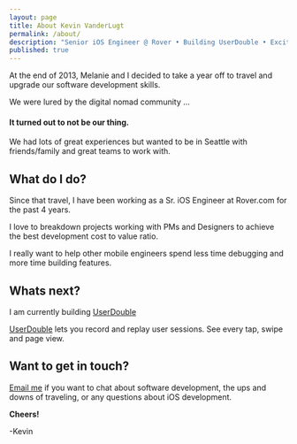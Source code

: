 ```yaml
---
layout: page
title: About Kevin VanderLugt
permalink: /about/
description: "Senior iOS Engineer @ Rover • Building UserDouble • Excited about creating iOS apps and SaaS companies"
published: true
---
```


At the end of 2013, Melanie and I decided to take a year off to travel and upgrade our software development skills.

We were lured by the digital nomad community ...

#### It turned out to **not** be our thing.

We had lots of great experiences but wanted to be in Seattle with friends/family and great teams to work with.

## What do I do?
Since that travel, I have been working as a Sr. iOS Engineer at Rover.com for the past 4 years.

I love to breakdown projects working with PMs and Designers to achieve the best development cost to value ratio.

I really want to help other mobile engineers spend less time debugging and more time building features.


## Whats next?
I am currently building [UserDouble](https://www.userdouble.com)

[UserDouble](https://www.userdouble.com) lets you record and replay user sessions. See every tap, swipe and page view.

## Want to get in touch?
[Email me](mailto:kevin.vanderlugt@gmail.com) if you want to chat about software development, the ups and downs of traveling, or any questions about iOS development.

**Cheers!**

-Kevin